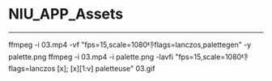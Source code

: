 # NIU_APP_Assets


-----
ffmpeg -i 03.mp4 -vf "fps=15,scale=1080:-1:flags=lanczos,palettegen" -y palette.png
ffmpeg -i 03.mp4 -i palette.png -lavfi "fps=15,scale=1080:-1:flags=lanczos [x]; [x][1:v] paletteuse" 03.gif

